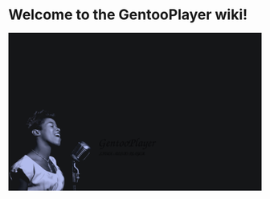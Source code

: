 # Welcome to the GentooPlayer wiki!

<img src="Image/gp_wallpaper_jazz.jpg" alt="hi" class="inline"/>
